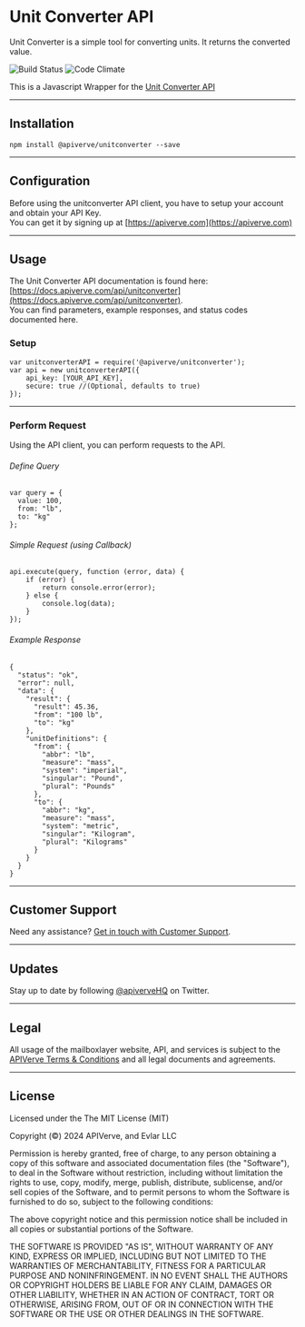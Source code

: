 Unit Converter API
============

Unit Converter is a simple tool for converting units. It returns the converted value.

![Build Status](https://img.shields.io/badge/build-passing-green)
![Code Climate](https://img.shields.io/badge/maintainability-B-purple)

This is a Javascript Wrapper for the [Unit Converter API](https://apiverve.com/marketplace/api/unitconverter)

---

## Installation
	npm install @apiverve/unitconverter --save

---

## Configuration

Before using the unitconverter API client, you have to setup your account and obtain your API Key.  
You can get it by signing up at [https://apiverve.com](https://apiverve.com)

---

## Usage

The Unit Converter API documentation is found here: [https://docs.apiverve.com/api/unitconverter](https://docs.apiverve.com/api/unitconverter).  
You can find parameters, example responses, and status codes documented here.

### Setup

```
var unitconverterAPI = require('@apiverve/unitconverter');
var api = new unitconverterAPI({
    api_key: [YOUR_API_KEY],
    secure: true //(Optional, defaults to true)
});
```

---


### Perform Request
Using the API client, you can perform requests to the API.

###### Define Query

```
var query = {
  value: 100,
  from: "lb",
  to: "kg"
};
```

###### Simple Request (using Callback)

```
api.execute(query, function (error, data) {
    if (error) {
        return console.error(error);
    } else {
        console.log(data);
    }
});
```

###### Example Response

```
{
  "status": "ok",
  "error": null,
  "data": {
    "result": {
      "result": 45.36,
      "from": "100 lb",
      "to": "kg"
    },
    "unitDefinitions": {
      "from": {
        "abbr": "lb",
        "measure": "mass",
        "system": "imperial",
        "singular": "Pound",
        "plural": "Pounds"
      },
      "to": {
        "abbr": "kg",
        "measure": "mass",
        "system": "metric",
        "singular": "Kilogram",
        "plural": "Kilograms"
      }
    }
  }
}
```

---

## Customer Support

Need any assistance? [Get in touch with Customer Support](https://apiverve.com/contact).

---

## Updates
Stay up to date by following [@apiverveHQ](https://twitter.com/apiverveHQ) on Twitter.

---

## Legal

All usage of the mailboxlayer website, API, and services is subject to the [APIVerve Terms & Conditions](https://apiverve.com/terms) and all legal documents and agreements.

---

## License
Licensed under the The MIT License (MIT)

Copyright (&copy;) 2024 APIVerve, and Evlar LLC

Permission is hereby granted, free of charge, to any person obtaining a copy of this software and associated documentation files (the "Software"), to deal in the Software without restriction, including without limitation the rights to use, copy, modify, merge, publish, distribute, sublicense, and/or sell copies of the Software, and to permit persons to whom the Software is furnished to do so, subject to the following conditions:

The above copyright notice and this permission notice shall be included in all copies or substantial portions of the Software.

THE SOFTWARE IS PROVIDED "AS IS", WITHOUT WARRANTY OF ANY KIND, EXPRESS OR IMPLIED, INCLUDING BUT NOT LIMITED TO THE WARRANTIES OF MERCHANTABILITY, FITNESS FOR A PARTICULAR PURPOSE AND NONINFRINGEMENT. IN NO EVENT SHALL THE AUTHORS OR COPYRIGHT HOLDERS BE LIABLE FOR ANY CLAIM, DAMAGES OR OTHER LIABILITY, WHETHER IN AN ACTION OF CONTRACT, TORT OR OTHERWISE, ARISING FROM, OUT OF OR IN CONNECTION WITH THE SOFTWARE OR THE USE OR OTHER DEALINGS IN THE SOFTWARE.
